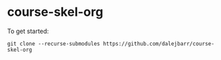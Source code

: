 

# course-skel-org

To get started:

    git clone --recurse-submodules https://github.com/dalejbarr/course-skel-org

